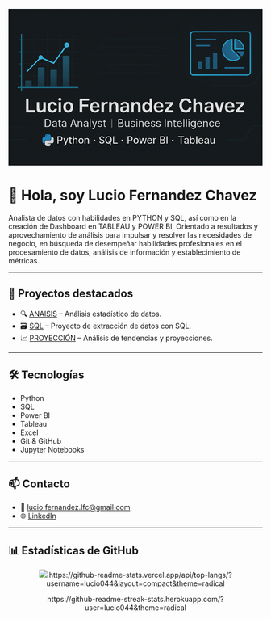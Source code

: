 <p align="center">
  <img src="https://raw.githubusercontent.com/lucio044/lucio044/main/banner3.png" alt="Lucio Fernandez Chavez Banner">
</p>

# 👋 Hola, soy Lucio Fernandez Chavez

Analista de datos con habilidades en PYTHON y SQL, así como en la creación de Dashboard en TABLEAU y POWER BI, Orientado a resultados y aprovechamiento de análisis para impulsar y resolver las necesidades de negocio, en búsqueda de desempeñar habilidades profesionales en el procesamiento de datos, análisis de información y establecimiento de métricas.


---

## 🚀 Proyectos destacados

- 🔍 [ANAISIS](https://github.com/lucio044/ANALISIS-ESTADISCO.git) – Análisis estadístico de datos.
- 🗃️ [SQL](https://github.com/lucio044/PROYECTO-DE-ESTRACCION-DE-DATOS-CON-SQL.git) – Proyecto de extracción de datos con SQL.
- 📈 [PROYECCIÓN](https://github.com/lucio044/PROYECTO-TENDENCIAS.git) – Análisis de tendencias y proyecciones.

---

## 🛠️ Tecnologías

- Python  
- SQL  
- Power BI  
- Tableau  
- Excel  
- Git & GitHub
- Jupyter Notebooks


---

## 📫 Contacto

- 📧 lucio.fernandez.lfc@gmail.com  
- 🌐 [LinkedIn](https://www.linkedin.com/in/lucio-fernandez-chavez)



---

## 📊 Estadísticas de GitHub

<p align="center">
  <img src="https://github-readme-stats.vercel.app/api?username=lucio044&show_iconse=radical
</p>

<p align="center">
  https://github-readme-stats.vercel.app/api/top-langs/?username=lucio044&layout=compact&theme=radical
</p>

<p align="center">
  https://github-readme-streak-stats.herokuapp.com/?user=lucio044&theme=radical
</p>



